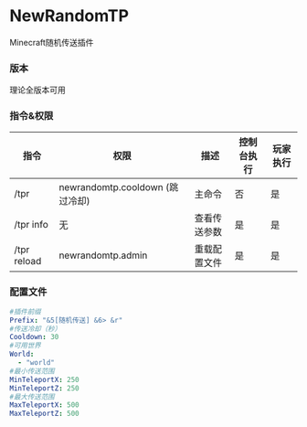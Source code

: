# NewRandomTP
Minecraft随机传送插件

### 版本
理论全版本可用

### 指令&权限
| 指令         | 权限                           | 描述        | 控制台执行   | 玩家执行|
| ----------- | ------------------------------ | ----------- | ----------- | ------ |
| /tpr        | newrandomtp.cooldown (跳过冷却) | 主命令       | 否          | 是     |
| /tpr info   | 无                             | 查看传送参数 | 是          | 是      |
| /tpr reload | newrandomtp.admin              | 重载配置文件 | 是          | 是      |

### 配置文件
```yml
#插件前缀
Prefix: "&5[随机传送] &6> &r"
#传送冷却（秒）
Cooldown: 30
#可用世界
World:
  - "world"
#最小传送范围
MinTeleportX: 250
MinTeleportZ: 250
#最大传送范围
MaxTeleportX: 500
MaxTeleportZ: 500
```
